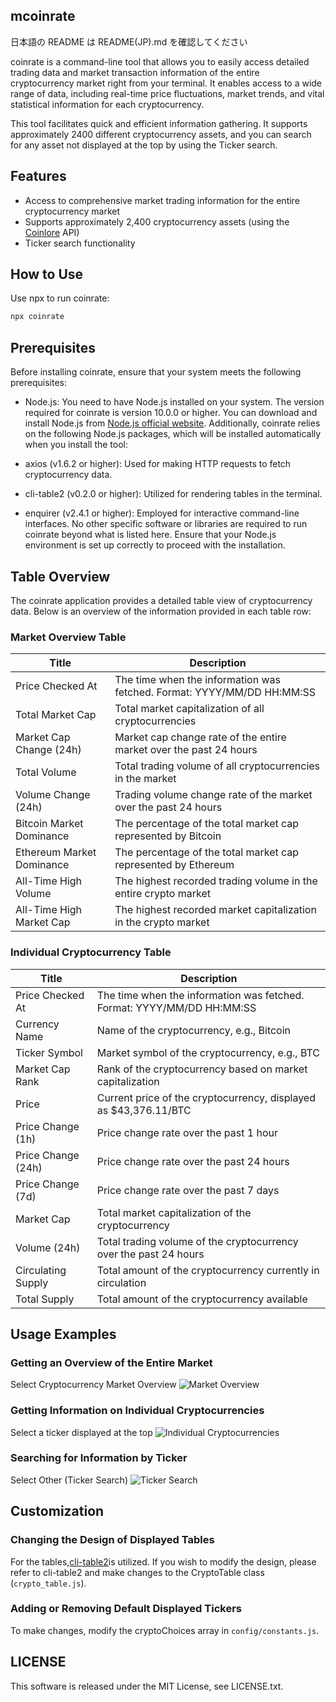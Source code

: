 ## mcoinrate

日本語の README は README(JP).md を確認してください

coinrate is a command-line tool that allows you to easily access detailed trading data and market transaction information of the entire cryptocurrency market right from your terminal. It enables access to a wide range of data, including real-time price fluctuations, market trends, and vital statistical information for each cryptocurrency.

This tool facilitates quick and efficient information gathering. It supports approximately 2400 different cryptocurrency assets, and you can search for any asset not displayed at the top by using the Ticker search.

## Features

- Access to comprehensive market trading information for the entire cryptocurrency market
- Supports approximately 2,400 cryptocurrency assets (using the [Coinlore](https://www.coinlore.com/ja/cryptocurrency-data-api) API)
- Ticker search functionality

## How to Use

Use npx to run coinrate:

```javascript
npx coinrate
```

## Prerequisites

Before installing coinrate, ensure that your system meets the following prerequisites:

- Node.js: You need to have Node.js installed on your system. The version required for coinrate is version 10.0.0 or higher. You can download and install Node.js from [Node.js official website](https://nodejs.org/en).
  Additionally, coinrate relies on the following Node.js packages, which will be installed automatically when you install the tool:

- axios (v1.6.2 or higher): Used for making HTTP requests to fetch cryptocurrency data.
- cli-table2 (v0.2.0 or higher): Utilized for rendering tables in the terminal.
- enquirer (v2.4.1 or higher): Employed for interactive command-line interfaces.
  No other specific software or libraries are required to run coinrate beyond what is listed here. Ensure that your Node.js environment is set up correctly to proceed with the installation.

## Table Overview

The coinrate application provides a detailed table view of cryptocurrency data. Below is an overview of the information provided in each table row:

### Market Overview Table

| Title                     | Description                                                            |
| ------------------------- | ---------------------------------------------------------------------- |
| Price Checked At          | The time when the information was fetched. Format: YYYY/MM/DD HH:MM:SS |
| Total Market Cap          | Total market capitalization of all cryptocurrencies                    |
| Market Cap Change (24h)   | Market cap change rate of the entire market over the past 24 hours     |
| Total Volume              | Total trading volume of all cryptocurrencies in the market             |
| Volume Change (24h)       | Trading volume change rate of the market over the past 24 hours        |
| Bitcoin Market Dominance  | The percentage of the total market cap represented by Bitcoin          |
| Ethereum Market Dominance | The percentage of the total market cap represented by Ethereum         |
| All-Time High Volume      | The highest recorded trading volume in the entire crypto market        |
| All-Time High Market Cap  | The highest recorded market capitalization in the crypto market        |

### Individual Cryptocurrency Table

| Title              | Description                                                            |
| ------------------ | ---------------------------------------------------------------------- |
| Price Checked At   | The time when the information was fetched. Format: YYYY/MM/DD HH:MM:SS |
| Currency Name      | Name of the cryptocurrency, e.g., Bitcoin                              |
| Ticker Symbol      | Market symbol of the cryptocurrency, e.g., BTC                         |
| Market Cap Rank    | Rank of the cryptocurrency based on market capitalization              |
| Price              | Current price of the cryptocurrency, displayed as $43,376.11/BTC       |
| Price Change (1h)  | Price change rate over the past 1 hour                                 |
| Price Change (24h) | Price change rate over the past 24 hours                               |
| Price Change (7d)  | Price change rate over the past 7 days                                 |
| Market Cap         | Total market capitalization of the cryptocurrency                      |
| Volume (24h)       | Total trading volume of the cryptocurrency over the past 24 hours      |
| Circulating Supply | Total amount of the cryptocurrency currently in circulation            |
| Total Supply       | Total amount of the cryptocurrency available                           |

## Usage Examples

### Getting an Overview of the Entire Market

Select Cryptocurrency Market Overview
![Market Overview](https://gyazo.com/4db495281bd96e70922719f5d8ccd0db/raw)

### Getting Information on Individual Cryptocurrencies

Select a ticker displayed at the top
![Individual Cryptocurrencies](https://gyazo.com/c33fec491611f1cca9fa853314abc27a/raw)

### Searching for Information by Ticker

Select Other (Ticker Search)
![Ticker Search](https://gyazo.com/6b6750cb606d18ab009624f541f4843a/raw)

## Customization

### Changing the Design of Displayed Tables

For the tables,[cli-table2](https://github.com/jamestalmage/cli-table2)is utilized. If you wish to modify the design, please refer to cli-table2 and make changes to the CryptoTable class (`crypto_table.js`).

### Adding or Removing Default Displayed Tickers

To make changes, modify the cryptoChoices array in `config/constants.js`.

## LICENSE

This software is released under the MIT License, see LICENSE.txt.
